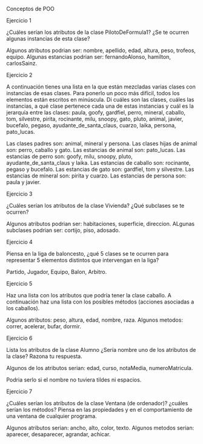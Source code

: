 Conceptos de POO

Ejercicio 1

¿Cuáles serían los atributos de la clase PilotoDeFormula1? ¿Se te ocurren algunas instancias de esta clase?

Algunos atributos podrian ser: nombre, apellido, edad, altura, peso, trofeos, equipo.
Algunas estancias podrian ser: fernandoAlonso, hamilton, carlosSainz.


Ejercicio 2

A continuación tienes una lista en la que están mezcladas varias clases con instancias de esas clases. Para ponerlo un poco más difícil, todos los elementos están escritos en minúscula. Di cuáles son las clases, cuáles las instancias, a qué clase pertenece cada una de estas instancias y cuál es la jerarquía entre las clases: paula, goofy, gardfiel, perro, mineral, caballo, tom, silvestre, pirita, rocinante, milu, snoopy, gato, pluto, animal, javier, bucefalo, pegaso, ayudante_de_santa_claus, cuarzo, laika, persona, pato_lucas.

Las clases padres son: animal, mineral y persona.
Las clases hijas de animal son: perro, caballo y gato.
Las estancias de animal son:
    pato_lucas.
    Las estancias de perro son: goofy, milu, snoopy, pluto, ayudante_de_santa_claus y laika.
    Las estancias de caballo son: rocinante, pegaso y bucefalo.
    Las estancias de gato son: gardfiel, tom y silvestre.
Las estancias de mineral son: pirita y cuarzo.
Las estancias de persona son: paula y javier.


Ejercicio 3

¿Cuáles serían los atributos de la clase Vivienda? ¿Qué subclases se te ocurren?

Algunos atributos podrian ser: habitaciones, superficie, direccion.
ALgunas subclases podrian ser: cortijo, piso, adosado.


Ejercicio 4

Piensa en la liga de baloncesto, ¿qué 5 clases se te ocurren para representar 5 elementos distintos que intervengan en la liga?

Partido, Jugador, Equipo, Balon, Arbitro.


Ejercicio 5

Haz una lista con los atributos que podría tener la clase caballo. A continuación haz una lista con los posibles métodos (acciones asociadas a los caballos).

Algunos atributos: peso, altura, edad, nombre, raza.
Algunos metodos: correr, acelerar, bufar, dormir.


Ejercicio 6

Lista los atributos de la clase Alumno ¿Sería nombre uno de los atributos de la clase? Razona tu respuesta.

Algunos de los atributos serian: edad, curso, notaMedia, numeroMatricula.

Podria serlo si el nombre no tuviera tildes ni espacios.


Ejercicio 7

¿Cuáles serían los atributos de la clase Ventana (de ordenador)? ¿cuáles serían los métodos? Piensa en las propiedades y en el comportamiento de una ventana de cualquier programa.

Algunos atributos serian: ancho, alto, color, texto.
Algunos metodos serian: aparecer, desaparecer, agrandar, achicar.